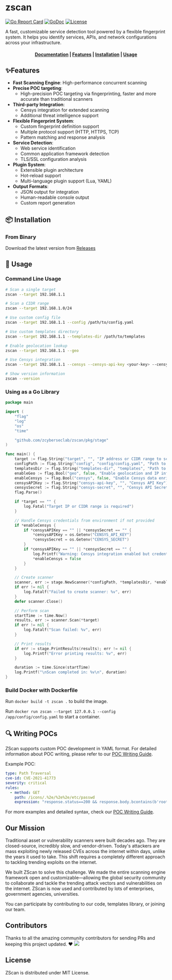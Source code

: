 # zscan

[![Go Report Card](https://goreportcard.com/badge/github.com/zcyberseclab/zscan)](https://goreportcard.com/report/github.com/zcyberseclab/zscan)
[![GoDoc](https://godoc.org/github.com/zcyberseclab/zscan?status.svg)](https://godoc.org/github.com/zcyberseclab/zscan)
[![License](https://img.shields.io/github/license/zcyberseclab/zscan)](https://github.com/zcyberseclab/zscan/blob/main/LICENSE)

A fast, customizable service detection tool powered by a flexible fingerprint system. It helps you identify services, APIs, and network configurations across your infrastructure.

<h4 align="center">
  <a href="https://github.com/zcyberseclab/zscan/wiki">Documentation</a> |
  <a href="#-features">Features</a> |
  <a href="#-installation">Installation</a> |
  <a href="#-usage">Usage</a>
</h4>

## ✨Features

- **Fast Scanning Engine**: High-performance concurrent scanning
- **Precise POC targeting**: 
  - High-precision POC targeting via fingerprinting, faster and more accurate than traditional scanners
- **Third-party Integration**:
  - Censys integration for extended scanning
  - Additional threat intelligence support
- **Flexible Fingerprint System**: 
  - Custom fingerprint definition support
  - Multiple protocol support (HTTP, HTTPS, TCP)
  - Pattern matching and response analysis
- **Service Detection**:
  - Web service identification
  - Common application framework detection
  - TLS/SSL configuration analysis
- **Plugin System**:
  - Extensible plugin architecture
  - Hot-reload support
  - Multi-language plugin support (Lua, YAML)
- **Output Formats**:
  - JSON output for integration
  - Human-readable console output
  - Custom report generation

## 📦 Installation

### From Binary

Download the latest version from [Releases](https://github.com/zcyberseclab/zscan/releases)

## 🚀 Usage

### Command Line Usage

```bash
# Scan a single target
zscan --target 192.168.1.1

# Scan a CIDR range
zscan --target 192.168.1.0/24

# Use custom config file
zscan --target 192.168.1.1 --config /path/to/config.yaml

# Use custom templates directory
zscan --target 192.168.1.1 --templates-dir /path/to/templates

# Enable geolocation lookup
zscan --target 192.168.1.1 --geo

# Use Censys integration
zscan --target 192.168.1.1 --censys --censys-api-key <your-key> --censys-secret <your-secret>

# Show version information
zscan --version
```

### Using as a Go Library

```go
package main

import (
	"flag"
	"log"
	"os"
	"time"

	"github.com/zcyberseclab/zscan/pkg/stage"
)

func main() {
	target := flag.String("target", "", "IP address or CIDR range to scan")
	configPath := flag.String("config", "config/config.yaml", "Path to config file")
	templatesDir := flag.String("templates-dir", "templates", "Path to templates directory")
	enableGeo := flag.Bool("geo", false, "Enable geolocation and IP info lookup")
	enableCensys := flag.Bool("censys", false, "Enable Censys data enrichment")
	censysAPIKey := flag.String("censys-api-key", "", "Censys API Key")
	censysSecret := flag.String("censys-secret", "", "Censys API Secret")
	flag.Parse()

	if *target == "" {
		log.Fatal("Target IP or CIDR range is required")
	}

	// Handle Censys credentials from environment if not provided
	if *enableCensys {
		if *censysAPIKey == "" || *censysSecret == "" {
			*censysAPIKey = os.Getenv("CENSYS_API_KEY")
			*censysSecret = os.Getenv("CENSYS_SECRET")
		}
		if *censysAPIKey == "" || *censysSecret == "" {
			log.Printf("Warning: Censys integration enabled but credentials not provided. Skipping Censys data enrichment.")
			*enableCensys = false
		}
	}

	// Create scanner
	scanner, err := stage.NewScanner(*configPath, *templatesDir, *enableGeo, *enableCensys, *censysAPIKey, *censysSecret)
	if err != nil {
		log.Fatalf("Failed to create scanner: %v", err)
	}
	defer scanner.Close()

	// Perform scan
	startTime := time.Now()
	results, err := scanner.Scan(*target)
	if err != nil {
		log.Fatalf("Scan failed: %v", err)
	}

	// Print results
	if err := stage.PrintResults(results); err != nil {
		log.Printf("Error printing results: %v", err)
	}

	duration := time.Since(startTime)
	log.Printf("\nScan completed in: %v\n", duration)
}
```
### Build Docker with Dockerfile
Run `docker build -t zscan .` to build the image.

Run `docker run zscan --target 127.0.0.1 --config /app/config/config.yaml` to start a container.
 
## 🔍 Writing POCs

ZScan supports custom POC development in YAML format. For detailed information about POC writing, please refer to our [POC Writing Guide](https://github.com/zcyberseclab/zscan/wiki/ZScan-POC-Writing-Guide).

Example POC:
```yaml
type: Path Traversal
cve-id: CVE-2021-41773
severity: critical
rules:
  - method: GET
    path: /icons/.%2e/%2e%2e/etc/passwd
    expression: "response.status==200 && response.body.bcontains(b'root:')"
```

For more examples and detailed syntax, check our [POC Writing Guide](https://github.com/zcyberseclab/zscan/wiki/ZScan-POC-Writing-Guide).


## Our Mission
Traditional asset or vulnerability scanners were built decades ago. They are closed-source, incredibly slow, and vendor-driven. Today's attackers are mass exploiting newly released CVEs across the internet within days, unlike the years it used to take. This shift requires a completely different approach to tackling trending exploits on the internet.

We built ZScan to solve this challenge. We made the entire scanning engine framework open and customizable—allowing the global security community to collaborate and tackle the trending attack vectors and vulnerabilities on the internet. ZScan is now used and contributed by lots of enterprises, government agencies, universities.

You can participate by contributing to our code, templates library, or joining our team.


## Contributors
Thanks to all the amazing community contributors for sending PRs and keeping this project updated. ❤️
<a href="https://github.com/zcyberseclab/zscan/graphs/contributors">
  <img src="https://contrib.rocks/image?repo=zcyberseclab/zscan" />
</a>

## License
ZScan is distributed under MIT License.